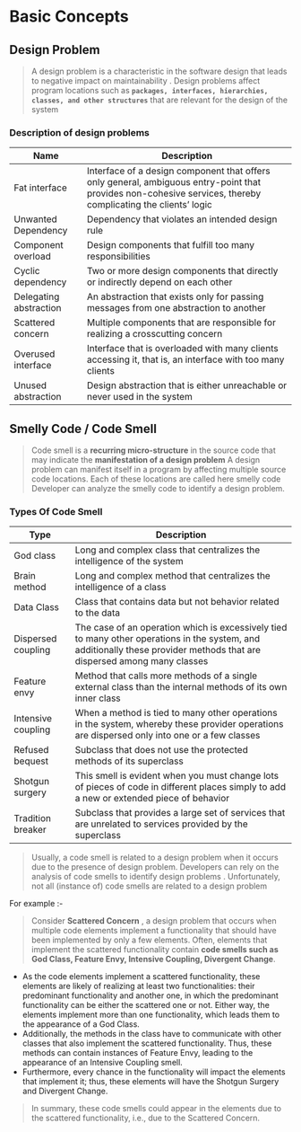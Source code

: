 # Basic Concepts
## Design Problem
>A design problem is a characteristic in the software
design that leads to negative impact on maintainability .
Design problems affect program locations such as **`packages, interfaces, hierarchies, classes, and other structures`** that are relevant for the design of the system

### Description of design problems
|  Name | Description |
|--|--|
| Fat interface | Interface of a design component that offers only general, ambiguous entry-point that provides non-cohesive services, thereby complicating the clients’ logic |
|Unwanted Dependency|Dependency that violates an intended design rule|
|Component overload|Design components that fulfill too many  responsibilities
|Cyclic dependency|Two or more design components that directly or indirectly depend on each other
|Delegating abstraction|An abstraction that exists only for passing messages from one abstraction to another
|Scattered concern|Multiple components that are responsible for realizing a crosscutting concern
|Overused interface|Interface that is overloaded with many clients accessing it, that is, an interface with too many clients
|Unused abstraction |Design abstraction that is either unreachable or never used in the system

## Smelly Code / Code Smell
>Code smell is a **recurring micro-structure** in the source code that may indicate the **manifestation of a design problem**
>A design problem can manifest itself in a program by affecting multiple source code locations. Each of these locations are called here smelly code
>Developer can analyze  the smelly code to identify a design problem.

### Types Of Code Smell
|Type| Description |
|--|--|
| God class | Long and complex class that centralizes the intelligence of the system |
|Brain method|Long and complex method that centralizes the intelligence of a class |
|Data Class |Class that contains data but not behavior related to the data|
|Dispersed coupling|The case of an operation which is excessively tied to many other operations in the system, and additionally these provider methods that are dispersed among many classes|
|Feature envy|Method that calls more methods of a single external class than the internal methods of its own inner class
|Intensive coupling|When a method is tied to many other operations in the system, whereby these provider operations are dispersed only into one or a few classes|
|Refused bequest|Subclass that does not use the protected methods of its superclass|
|Shotgun surgery|This smell is evident when you must change lots of pieces of code in different places simply to add a new or extended piece of behavior |
|Tradition breaker|Subclass that provides a large set of services that are unrelated to services provided by the superclass|

>Usually, a code smell is related to a design problem when it occurs due to the presence of design problem. Developers can rely on the analysis of code smells to
identify design problems . Unfortunately, not all (instance of) code smells are related to a design problem

For example :- 
>Consider **Scattered Concern** , a design problem that occurs when multiple code elements implement a functionality that should have been implemented by only
a few elements. Often, elements that implement the scattered functionality contain **code smells such as God Class, Feature Envy, Intensive Coupling, Divergent Change**.
- As the code elements implement a scattered functionality,
these elements are likely of realizing at least
two functionalities: their predominant functionality and
another one, in which the predominant functionality can
be either the scattered one or not. Either way, the elements
implement more than one functionality, which leads them
to the appearance of a God Class. 
- Additionally, the methods in the class have to communicate with other classes
that also implement the scattered functionality. Thus,
these methods can contain instances of Feature Envy,
leading to the appearance of an Intensive Coupling smell.
- Furthermore, every chance in the functionality will impact
the elements that implement it; thus, these elements will
have the Shotgun Surgery and Divergent Change. 
>In summary, these code smells could appear in the elements due
to the scattered functionality, i.e., due to the Scattered
Concern.

<!--stackedit_data:
eyJoaXN0b3J5IjpbLTE1Nzc5ODQ1NDUsLTUzMTQzOTkzM119
-->